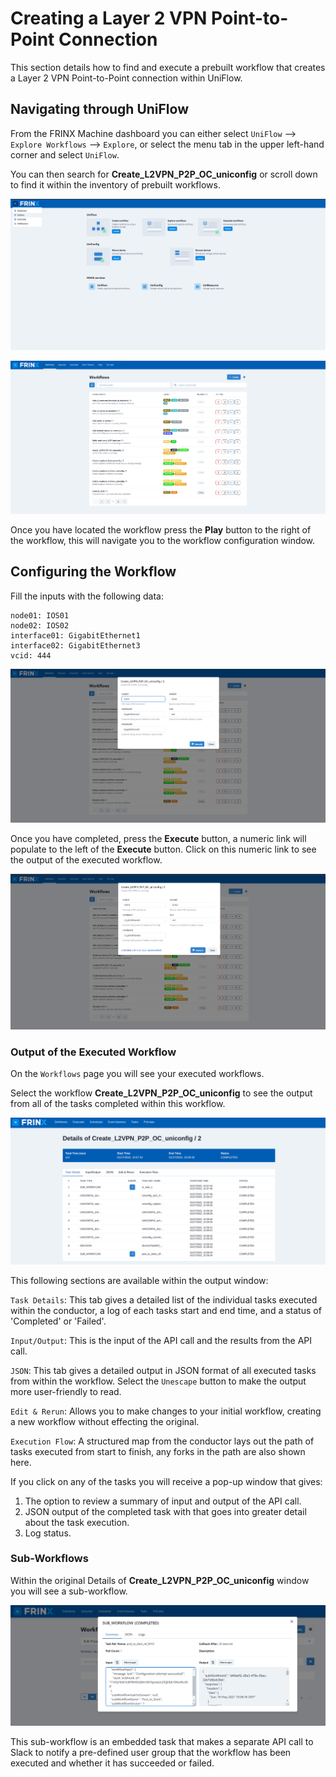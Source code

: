 # Creating a Layer 2 VPN Point-to-Point Connection

This section details how to find and execute a prebuilt workflow that
creates a Layer 2 VPN Point-to-Point connection within UniFlow.

## Navigating through UniFlow

From the FRINX Machine dashboard you can either select
`UniFlow` --> `Explore Workflows` --> `Explore`, or select the menu tab in
the upper left-hand corner and select `UniFlow`.

You can then search for **Create_L2VPN_P2P_OC_uniconfig** or scroll
down to find it within the inventory of prebuilt workflows.

![Frinx Machine Dashboard](FM_dashboard_menu.png)

![Workflows Dashboard](workflows_dash.png)

Once you have located the workflow press the **Play** button to the
right of the workflow, this will navigate you to the workflow
configuration window.

## Configuring the Workflow

Fill the inputs with the following data:

```
node01: IOS01
node02: IOS02
interface01: GigabitEthernet1
interface02: GigabitEthernet3
vcid: 444
```

![L2 VPN Configuration](create-L2-vpn-config.png)

Once you have completed, press the **Execute** button, a numeric link
will populate to the left of the **Execute** button. Click on this
numeric link to see the output of the executed workflow.

![Numeric Link](create-L2-vpn-numericlink.png)

### Output of the Executed Workflow

On the `Workflows` page you will see your executed workflows.

Select the workflow **Create_L2VPN_P2P_OC_uniconfig** to see the
output from all of the tasks completed within this workflow.

![Executed Workflow Details](workflows_detailswindows.png)

This following sections are available within the output window:

`Task Details`: This tab gives a detailed list of the individual tasks
executed within the conductor, a log of each tasks start and end time,
and a status of 'Completed' or 'Failed'.

`Input/Output`: This is the input of the API call and the results from
the API call.

`JSON`: This tab gives a detailed output in JSON format of all
executed tasks from within the workflow. Select the `Unescape` button
to make the output more user-friendly to read.

`Edit & Rerun`: Allows you to make changes to your initial workflow,
creating a new workflow without effecting the original.

`Execution Flow`: A structured map from the conductor lays out the
path of tasks executed from start to finish, any forks in the path are
also shown here.

If you click on any of the tasks you will receive a pop-up window that
gives:

1. The option to review a summary of input and output of the API call.
2. JSON output of the completed task with that goes into greater detail
    about the task execution.
3. Log status.

### Sub-Workflows

Within the original Details of **Create_L2VPN_P2P_OC_uniconfig**
window you will see a sub-workflow.

![Sub-Workflow](sub-workflow.png)

This sub-workflow is an embedded task that makes a separate API call to
Slack to notify a pre-defined user group that the workflow has been
executed and whether it has succeeded or failed.
